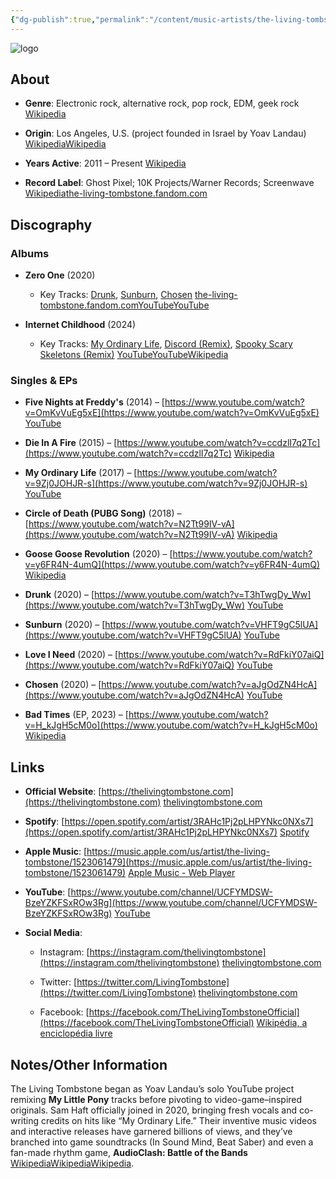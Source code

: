 ```yaml
---
{"dg-publish":true,"permalink":"/content/music-artists/the-living-tombstone/","tags":["#MusicArtist"],"noteIcon":"","created":"2025-08-28T23:54:20.418+02:00","updated":"2025-04-28T17:19:08.365+02:00"}
---
```



<img src="/img/MALOGO/TLT.png" alt="logo" class="round-img round-img-200">

## About

- **Genre**: Electronic rock, alternative rock, pop rock, EDM, geek rock [Wikipedia](https://en.wikipedia.org/wiki/The_Living_Tombstone?utm_source=chatgpt.com)
    
- **Origin**: Los Angeles, U.S. (project founded in Israel by Yoav Landau) [Wikipedia](https://en.wikipedia.org/wiki/The_Living_Tombstone?utm_source=chatgpt.com)[Wikipedia](https://en.wikipedia.org/wiki/The_Living_Tombstone?utm_source=chatgpt.com)
    
- **Years Active**: 2011 – Present [Wikipedia](https://en.wikipedia.org/wiki/The_Living_Tombstone?utm_source=chatgpt.com)
    
- **Record Label**: Ghost Pixel; 10K Projects/Warner Records; Screenwave [Wikipedia](https://en.wikipedia.org/wiki/The_Living_Tombstone?utm_source=chatgpt.com)[the-living-tombstone.fandom.com](https://the-living-tombstone.fandom.com/wiki/Zero_one_%28Album%29?utm_source=chatgpt.com)
    

## Discography

### Albums

- **Zero One** (2020)
    
    - Key Tracks: [Drunk](https://www.youtube.com/watch?v=T3hTwgDy_Ww), [Sunburn](https://www.youtube.com/watch?v=VHFT9gC5lUA), [Chosen](https://www.youtube.com/watch?v=aJgOdZN4HcA) [the-living-tombstone.fandom.com](https://the-living-tombstone.fandom.com/wiki/Zero_one_%28Album%29?utm_source=chatgpt.com)[YouTube](https://www.youtube.com/watch?v=VHFT9gC5lUA&utm_source=chatgpt.com)[YouTube](https://www.youtube.com/watch?v=aJgOdZN4HcA&utm_source=chatgpt.com)
        
- **Internet Childhood** (2024)
    
    - Key Tracks: [My Ordinary Life](https://www.youtube.com/watch?v=9Zj0JOHJR-s), [Discord (Remix)](https://www.youtube.com/watch?v=5Z56MZFMp0k), [Spooky Scary Skeletons (Remix)](https://www.youtube.com/watch?v=5PZ6iSTgBGg) [YouTube](https://www.youtube.com/watch?v=9Zj0JOHJR-s&utm_source=chatgpt.com)[YouTube](https://m.youtube.com/watch?t=0s&v=5Z56MZFMp0k&utm_source=chatgpt.com)[Wikipedia](https://en.wikipedia.org/wiki/Spooky%2C_Scary_Skeletons?utm_source=chatgpt.com)
        

### Singles & EPs

- **Five Nights at Freddy's** (2014) – [https://www.youtube.com/watch?v=OmKvVuEg5xE](https://www.youtube.com/watch?v=OmKvVuEg5xE) [YouTube](https://www.youtube.com/watch?v=OmKvVuEg5xE&utm_source=chatgpt.com)
    
- **Die In A Fire** (2015) – [https://www.youtube.com/watch?v=ccdzlI7q2Tc](https://www.youtube.com/watch?v=ccdzlI7q2Tc) [Wikipedia](https://en.wikipedia.org/wiki/The_Living_Tombstone?utm_source=chatgpt.com)
    
- **My Ordinary Life** (2017) – [https://www.youtube.com/watch?v=9Zj0JOHJR-s](https://www.youtube.com/watch?v=9Zj0JOHJR-s) [YouTube](https://www.youtube.com/watch?v=9Zj0JOHJR-s&utm_source=chatgpt.com)
    
- **Circle of Death (PUBG Song)** (2018) – [https://www.youtube.com/watch?v=N2Tt99IV-vA](https://www.youtube.com/watch?v=N2Tt99IV-vA) [Wikipedia](https://en.wikipedia.org/wiki/The_Living_Tombstone?utm_source=chatgpt.com)
    
- **Goose Goose Revolution** (2020) – [https://www.youtube.com/watch?v=y6FR4N-4umQ](https://www.youtube.com/watch?v=y6FR4N-4umQ) [Wikipedia](https://en.wikipedia.org/wiki/The_Living_Tombstone?utm_source=chatgpt.com)
    
- **Drunk** (2020) – [https://www.youtube.com/watch?v=T3hTwgDy_Ww](https://www.youtube.com/watch?v=T3hTwgDy_Ww) [YouTube](https://www.youtube.com/watch?v=T3hTwgDy_Ww&utm_source=chatgpt.com)
    
- **Sunburn** (2020) – [https://www.youtube.com/watch?v=VHFT9gC5lUA](https://www.youtube.com/watch?v=VHFT9gC5lUA) [YouTube](https://www.youtube.com/watch?v=VHFT9gC5lUA&utm_source=chatgpt.com)
    
- **Love I Need** (2020) – [https://www.youtube.com/watch?v=RdFkiY07aiQ](https://www.youtube.com/watch?v=RdFkiY07aiQ) [YouTube](https://www.youtube.com/watch?v=iu37ldKD9nE&utm_source=chatgpt.com)
    
- **Chosen** (2020) – [https://www.youtube.com/watch?v=aJgOdZN4HcA](https://www.youtube.com/watch?v=aJgOdZN4HcA) [YouTube](https://www.youtube.com/watch?v=aJgOdZN4HcA&utm_source=chatgpt.com)
    
- **Bad Times** (EP, 2023) – [https://www.youtube.com/watch?v=H_kJgH5cM0o](https://www.youtube.com/watch?v=H_kJgH5cM0o) [Wikipedia](https://en.wikipedia.org/wiki/The_Living_Tombstone?utm_source=chatgpt.com)
    

## Links

- **Official Website**: [https://thelivingtombstone.com](https://thelivingtombstone.com) [thelivingtombstone.com](https://thelivingtombstone.com/products/zero_one-lp?utm_source=chatgpt.com)
    
- **Spotify**: [https://open.spotify.com/artist/3RAHc1Pj2pLHPYNkc0NXs7](https://open.spotify.com/artist/3RAHc1Pj2pLHPYNkc0NXs7) [Spotify](https://open.spotify.com/album/54wAlSP6p1gVxZmlzAfpiJ?utm_source=chatgpt.com)
    
- **Apple Music**: [https://music.apple.com/us/artist/the-living-tombstone/1523061479](https://music.apple.com/us/artist/the-living-tombstone/1523061479) [Apple Music - Web Player](https://music.apple.com/us/album/zero-one/1523061478?utm_source=chatgpt.com)
    
- **YouTube**: [https://www.youtube.com/channel/UCFYMDSW-BzeYZKFSxROw3Rg](https://www.youtube.com/channel/UCFYMDSW-BzeYZKFSxROw3Rg) [YouTube](https://www.youtube.com/channel/UCFYMDSW-BzeYZKFSxROw3Rg?utm_source=chatgpt.com)
    
- **Social Media**:
    
    - Instagram: [https://instagram.com/thelivingtombstone](https://instagram.com/thelivingtombstone) [thelivingtombstone.com](https://thelivingtombstone.com/products/zero_one-lp?utm_source=chatgpt.com)
        
    - Twitter: [https://twitter.com/LivingTombstone](https://twitter.com/LivingTombstone) [thelivingtombstone.com](https://thelivingtombstone.com/products/zero_one-lp?utm_source=chatgpt.com)
        
    - Facebook: [https://facebook.com/TheLivingTombstoneOfficial](https://facebook.com/TheLivingTombstoneOfficial) [Wikipédia, a enciclopédia livre](https://pt.wikipedia.org/wiki/The_Living_Tombstone?utm_source=chatgpt.com)
        

## Notes/Other Information

The Living Tombstone began as Yoav Landau’s solo YouTube project remixing **My Little Pony** tracks before pivoting to video-game–inspired originals. Sam Haft officially joined in 2020, bringing fresh vocals and co-writing credits on hits like “My Ordinary Life.” Their inventive music videos and interactive releases have garnered billions of views, and they’ve branched into game soundtracks (In Sound Mind, Beat Saber) and even a fan-made rhythm game, **AudioClash: Battle of the Bands** [Wikipedia](https://en.wikipedia.org/wiki/The_Living_Tombstone?utm_source=chatgpt.com)[Wikipedia](https://en.wikipedia.org/wiki/The_Living_Tombstone?utm_source=chatgpt.com)[Wikipedia](https://en.wikipedia.org/wiki/The_Living_Tombstone?utm_source=chatgpt.com).